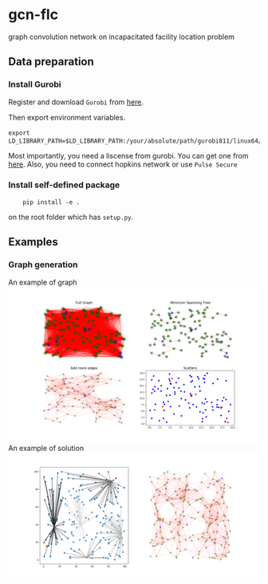 # gcn-flc

graph convolution network on incapacitated facility location problem  

## Data preparation

### Install Gurobi

Register and download `Gurobi` from [here](http://www.gurobi.com/registration/download-reg).

Then export environment variables.

```shell
export LD_LIBRARY_PATH=$LD_LIBRARY_PATH:/your/absolute/path/gurobi811/linux64/lib
```

Most importantly, you need a liscense from gurobi. You can get one from [here](http://www.gurobi.com/downloads/licenses/license-center). Also, you need to connect hopkins network or use `Pulse Secure`

### Install self-defined package

```shell
    pip install -e .
```

on the root folder which has `setup.py`.

## Examples

### Graph generation

An example of graph
![image](https://github.com/YufanHe/gcn-flc/blob/dev_pengfei/media/graph_ex.png)
An example of solution
![image](https://github.com/YufanHe/gcn-flc/blob/dev_pengfei/media/solution_ex.png)
